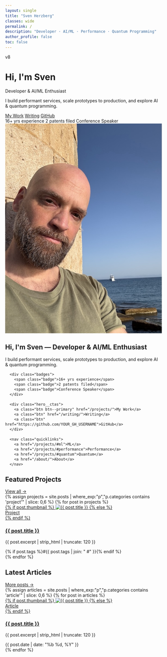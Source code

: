 ```yaml
---
layout: single
title: "Sven Herzberg"
classes: wide
permalink: /
description: "Developer · AI/ML · Performance · Quantum Programming"
author_profile: false
toc: false
---
```


v8


<div class="hero">
  <div class="pitch">
    <h1>Hi, I'm Sven</h1>
    <p class="tagline">Developer & AI/ML Enthusiast</p>
    <p>I build performant services, scale prototypes to production, and explore AI & quantum programming.</p>
    <div class="buttons">
      <a href="#" class="button">My Work</a>
      <a href="#" class="button">Writing</a>
      <a href="#" class="button">GitHub</a>
    </div>
    <div class="badges">
      <span class="badge">16+ yrs experience</span>
      <span class="badge">2 patents filed</span>
      <span class="badge">Conference Speaker</span>
    </div>
  </div>
  <div class="image">
    <img src="/assets/images/profile.jpeg" alt="Profile Image">
  </div>
</div>

<!-- HERO SPLIT -->
<section class="hero-split">
  <div class="hero-split__text">
      <h1>Hi, I'm Sven — Developer & AI/ML Enthusiast</h1>
      <p>I build performant services, scale prototypes to production, and explore AI & quantum programming.</p>

      <div class="badges">
        <span class="badge">16+ yrs experience</span>
        <span class="badge">2 patents filed</span>
        <span class="badge">Conference Speaker</span>
      </div>

      <div class="hero__ctas">
        <a class="btn btn--primary" href="/projects/">My Work</a>
        <a class="btn" href="/writing/">Writing</a>
        <a class="btn" href="https://github.com/YOUR_GH_USERNAME">GitHub</a>
      </div>

      <nav class="quicklinks">
        <a href="/projects/#ml">ML</a>
        <a href="/projects/#performance">Performance</a>
        <a href="/projects/#quantum">Quantum</a>
        <a href="/about/">About</a>
      </nav>

  </div>
</section>

<!-- PROJECTS -->
<section class="block">
  <div class="block__header">
    <h2>Featured Projects</h2>
    <a class="link-more" href="/projects/">View all →</a>
  </div>

  <div class="grid cards">
    {% assign projects = site.posts | where_exp:"p","p.categories contains 'project'" | slice: 0,6 %}
    {% for post in projects %}
      <article class="card">
        <a class="card__media" href="{{ post.url | relative_url }}">
          {% if post.thumbnail %}
            <img src="{{ post.thumbnail | relative_url }}" alt="{{ post.title }}" loading="lazy">
          {% else %}
            <div class="card__placeholder">Project</div>
          {% endif %}
        </a>
        <div class="card__body">
          <h3 class="card__title"><a href="{{ post.url | relative_url }}">{{ post.title }}</a></h3>
          <p class="card__excerpt">{{ post.excerpt | strip_html | truncate: 120 }}</p>
        </div>
        <div class="card__foot">
          {% if post.tags %}<span>#{{ post.tags | join: "  #" }}</span>{% endif %}
        </div>
      </article>
    {% endfor %}
  </div>
</section>

<!-- ARTICLES -->
<section class="block">
  <div class="block__header">
    <h2>Latest Articles</h2>
    <a class="link-more" href="/writing/">More posts →</a>
  </div>

  <div class="grid cards">
    {% assign articles = site.posts | where_exp:"p","p.categories contains 'article'" | slice: 0,6 %}
    {% for post in articles %}
      <article class="card">
        <a class="card__media" href="{{ post.url | relative_url }}">
          {% if post.thumbnail %}
            <img src="{{ post.thumbnail | relative_url }}" alt="{{ post.title }}" loading="lazy">
          {% else %}
            <div class="card__placeholder">Article</div>
          {% endif %}
        </a>
        <div class="card__body">
          <h3 class="card__title"><a href="{{ post.url | relative_url }}">{{ post.title }}</a></h3>
          <p class="card__excerpt">{{ post.excerpt | strip_html | truncate: 120 }}</p>
        </div>
        <div class="card__foot">
          <time datetime="{{ post.date | date_to_xmlschema }}">{{ post.date | date: "%b %d, %Y" }}</time>
        </div>
      </article>
    {% endfor %}
  </div>
</section>